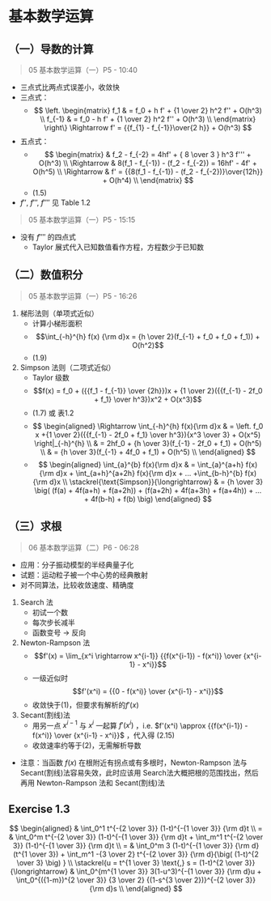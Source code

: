 ﻿# 基本数学运算
## （一）导数的计算
> 05 基本数学运算（一）P5 - 10:40
* 三点式比两点式误差小，收敛快
* 三点式： 
    * $$
    \left.
    \begin{matrix}
        f_1 & = f_0 + h f' + {1 \over 2} h^2 f'' + O(h^3) \\
        f_{-1} & = f_0 - h f' + {1 \over 2} h^2 f'' + O(h^3) \\
    \end{matrix}
    \right\}
    \Rightarrow f' = {{f_{1} - f_{-1}}\over{2 h}} + O(h^3)
    $$
* 五点式： 
    * $$ 
    \begin{matrix}
        & f_2 - f_{-2} = 4hf' + { 8 \over 3 } h^3 f''' + O(h^3) \\
        \Rightarrow & 8(f_1 - f_{-1}) - (f_2 - f_{-2}) = 16hf' - 4f' + O(h^5) \\
        \Rightarrow & f' = {{8(f_1 - f_{-1}) - (f_2 - f_{-2})}\over{12h}} + O(h^4) \\
    \end{matrix}
    $$ 
    * (1.5)
* $f''$, $f'''$, $f''''$ 见 Table 1.2

> 05 基本数学运算（一）P5 - 15:15
* 没有 $f''''$ 的四点式
    * Taylor 展式代入已知数值看作方程，方程数少于已知数

## （二）数值积分
> 05 基本数学运算（一）P5 - 16:26
1. 梯形法则（单项式近似）
    * 计算小梯形面积
    * $$\int_{-h}^{h} f(x) {\rm d}x = {h \over 2}(f_{-1} + f_0 + f_0 + f_1)) + O(h^2)$$
    * (1.9)
2. Simpson 法则（二项式近似）
    * Taylor 级数
    * $$f(x) = f_0 + ({{f_1 - f_{-1}} \over {2h}})x + {1 \over 2}({{f_{-1} - 2f_0 + f_1} \over h^3})x^2 + O(x^3)$$
    * (1.7) 或 表1.2
    * $$
    \begin{aligned} 
        \Rightarrow \int_{-h}^{h} f(x){\rm d}x & = \left. f_0 x +{1 \over 2}({{f_{-1} - 2f_0 + f_1} \over h^3}){x^3 \over 3} + O(x^5) \right|_{-h}^{h} \\
        & = 2hf_0 + {h \over 3}(f_{-1} - 2f_0 + f_1) + O(h^5) \\
        & = {h \over 3}(f_{-1} + 4f_0 + f_1) + O(h^5) \\
    \end{aligned}
    $$
    * $$
    \begin{aligned}
        \int_{a}^{b} f(x){\rm d}x & = \int_{a}^{a+h} f(x){\rm d}x + \int_{a+h}^{a+2h} f(x){\rm d}x + ... +\int_{b-h}^{b} f(x){\rm d}x \\
        \stackrel{\text{Simpson}}{\longrightarrow} & = {h \over 3} \big( (f(a) + 4f(a+h) + f(a+2h)) + (f(a+2h) + 4f(a+3h) + f(a+4h)) + ... + 4f(b-h) + f(b) \big)
    \end{aligned}
    $$

## （三）求根
> 06 基本数学运算（二）P6 - 06:28
* 应用：分子振动模型的半经典量子化
* 试题：运动粒子被一个中心势的经典散射
* 对不同算法，比较收敛速度、精确度
1. Search 法
    * 初试一个数
    * 每次步长减半
    * 函数变号 $\rightarrow$ 反向
2. Newton-Rampson 法
    * $$f'(x) = \lim_{x^i \rightarrow x^{i-1}} {{f(x^{i-1}) - f(x^i)} \over {x^{i-1} - x^i}}$$
    * 一级近似时 $$f'(x^i) = {{0 - f(x^i)} \over {x^{i-1} - x^i}}$$
    * 收敛快于(1)，但要求有解析的$f'(x)$
3. Secant(割线)法
    * 用另一点 $x^{i-1}$ 与 $x^i$ 一起算 $f'(x^i)$ ，i.e. $f'(x^i) \approx {{f(x^{i-1}) - f(x^i)} \over {x^{i-1} - x^i}}$ ，代入得 (2.15)
    * 收敛速率约等于(2)，无需解析导数
* 注意：当函数 $f(x)$ 在根附近有拐点或有多根时，Newton-Rampson 法与 Secant(割线)法容易失效，此时应该用 Search法大概把根的范围找出，然后再用 Newton-Rampson 法和 Secant(割线)法

## Exercise 1.3
$$
\begin{aligned}
    & \int_0^1 t^{-{2 \over 3}} (1-t)^{-{1 \over 3}} {\rm d}t \\
  = & \int_0^m t^{-{2 \over 3}} (1-t)^{-{1 \over 3}} {\rm d}t +
      \int_m^1 t^{-{2 \over 3}} (1-t)^{-{1 \over 3}} {\rm d}t \\
  = & \int_0^m 3 (1-t)^{-{1 \over 3}} {\rm d}(t^{1 \over 3}) +
      \int_m^1 -{3 \over 2} t^{-{2 \over 3}} {\rm d}{\big( (1-t)^{2 \over 3} \big) } \\
  \stackrel{u = t^{1 \over 3} \text{,} s = (1-t)^{2 \over 3}}{\longrightarrow} & 
      \int_0^{m^{1 \over 3}} 3(1-u^3)^{-{1 \over 3}} {\rm d}u +
      \int_0^{({1-m})^{2 \over 3}} {3 \over 2} {(1-s^{3 \over 2})}^{-{2 \over 3}} {\rm d}s \\
\end{aligned}
$$
